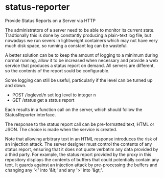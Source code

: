 # status-reporter
Provide Status Reports on a Server via HTTP

The administrators of a server need to be able to monitor its current state.
Tradtionally this is done by constantly producing a plain-text log file,
but nowadays we run severs in lightweight containers
which may not have very much disk space,
so running a constant log can be wasteful.

A better solution can be to keep the amount of logging to a minimum during normal running,
allow it to be increased when necessary
and provide a web service that produces a status report on demand.
All servers are different,
so the contents of the report sould be configurable.

Some logging can still be useful, particularly if the level can be turned up and down.
- POST /loglevel/n set log level to integer n
- GET /status get a status report

Each results in a function call on the server,
which should follow the StatusReporter interface.

The response to the status report call can be pre-formatted text, HTML or JSON.
The choice is made when the service is created.

Note that allowing arbitrary text in an HTML response introduces the risk of
an injection attack.
The server designer must control the contents of any status report,
ensuring that it does not quote verbatim
any data provided by a third party.
For example, the status report provided by the proxy in this repository
displays the contents of buffers that could potentially contain any text.
It guards against an injection attack by
pre-processing the buffers
and changing any '<' into '&amp;lt;'
and any '>' into '&amp;gt;'.